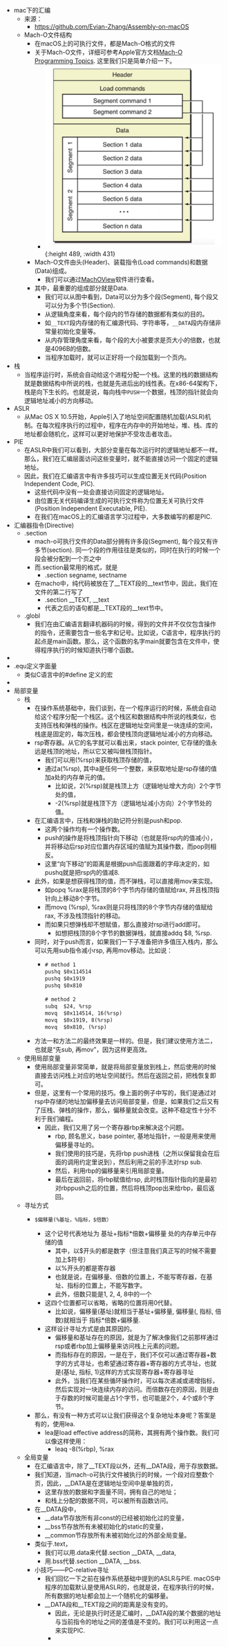- mac下的汇编
	- 来源：
		- https://github.com/Evian-Zhang/Assembly-on-macOS
	- Mach-O文件结构
		- 在macOS上的可执行文件，都是Mach-O格式的文件
		- 关于Mach-O文件，详细可参考Apple官方文档[Mach-O Programming Topics](https://developer.apple.com/library/archive/documentation/DeveloperTools/Conceptual/MachOTopics/0-Introduction/introduction.html). 这里我们只是简单介绍一下。
			- ![image.png](../assets/image_1692539618318_0.png){:height 489, :width 431}
		- Mach-O文件由头(Header)、装载指令(Load commands)和数据(Data)组成。
			- 我们可以通过[MachOView](https://github.com/fangshufeng/MachOView)软件进行查看。
		- 其中，最重要的组成部分就是Data.
			- 我们可以从图中看到，Data可以分为多个段(Segment), 每个段又可以分为多个节(Section).
			- 从逻辑角度来看，每个段内的节存储的数据都有类似的目的。
			- 如`__TEXT`段内存储的有汇编源代码、字符串等，`__DATA`段内存储非常量初始化变量等。
			- 从内存管理角度来看，每个段的大小被要求是页大小的倍数，也就是4096B的倍数。
			- 当程序加载时，就可以正好将一个段加载到一个页内。
- 栈
	- 当程序运行时，系统会自动给这个进程分配一个栈。这里的栈的数据结构就是数据结构中所说的栈，也就是先进后出的线性表。在x86-64架构下，栈是向下生长的。也就是说，每向栈中`PUSH`一个数据，栈顶的指针就会向逻辑地址减小的方向移动。
- ASLR
	- 从Mac OS X 10.5开始，Apple引入了地址空间配置随机加载(ASLR)机制。在每次程序执行的过程中，程序在内存中的开始地址，堆、栈、库的地址都会随机化，这样可以更好地保护不受攻击者攻击。
- PIE
	- 在ASLR中我们可以看到，大部分变量在每次运行时的逻辑地址都不一样。那么，我们在汇编层面访问这些变量时，就不能直接访问一个固定的逻辑地址。
	- 因此，我们在汇编语言中有许多技巧可以生成位置无关代码(Position Independent Code, PIC).
		- 这些代码中没有一处会直接访问固定的逻辑地址。
		- 由位置无关代码编译生成的可执行文件称为位置无关可执行文件(Position Independent Executable, PIE).
		- 在我们在macOS上的汇编语言学习过程中，大多数编写的都是PIC.
- 汇编器指令(Directive)
	- .section
		- mach-o可执行文件的Data部分拥有许多段(Segment), 每个段又有许多节(section). 同一个段的作用往往是类似的，同时在执行的时候一个段会被分配到一个页之中
		- 而.section最常用的格式，就是
			- .section    segname, sectname
		- 在macho中，纯代码被放在了__TEXT段的__text节中，因此，我们在文件的第二行写了
			- .section    __TEXT, __text
			- 代表之后的语句都是__TEXT段的__text节中。
	- .globl
		- 我们在由汇编语言翻译机器码的时候，得到的文件并不仅仅包含操作的指令，还需要包含一些名字和记号。比如说，C语言中，程序执行的起点是main函数。那么，这个函数的名字main就要包含在文件中，使得程序执行的时候知道执行哪个函数。
-
- .equ定义字面量
	- 类似C语言中的\#define 定义的宏
-
- 局部变量
	- 栈
		- 在操作系统基础中，我们谈到，在一个程序运行的时候，系统会自动给这个程序分配一个栈区。这个栈区和数据结构中所说的栈类似，也支持压栈和弹栈的操作。栈区在逻辑地址空间里是一块连续的空间，栈底是固定的，每次压栈，都会使栈顶向逻辑地址减小的方向移动。
		- rsp寄存器。从它的名字就可以看出来，stack pointer, 它存储的值永远是栈顶的地址，所以它又被叫做栈顶指针。
			- 我们可以用(%rsp)来获取栈顶存储的值，
			- 通过a(%rsp), 其中a是任何一个整数，来获取地址是rsp存储的值加a处的内存单元的值。
				- 比如说，2(%rsp)就是栈顶上方（逻辑地址增大方向）2个字节处的值，
				- -2(%rsp)就是栈顶下方（逻辑地址减小方向）2个字节处的值。
		- 在汇编语言中，压栈和弹栈的助记符分别是push和pop.
			- 这两个操作均有一个操作数。
			- push的操作是将栈顶指针向下移动（也就是将rsp内的值减小），并将移动后rsp对应位置内存区域的值赋为其操作数，而pop则相反。
			- 这里“向下移动”的距离是根据push后面跟着的字母决定的，如pushq就是把rsp内的值减8.
		- 此外，如果是想获得栈顶的值，而不弹栈，可以直接用mov来实现。
			- 如popq   %rax是将栈顶的8个字节内存储的值赋给rax, 并且栈顶指针向上移动8个字节。
			- 而movq   (%rsp), %rax则是只将栈顶的8个字节内存储的值赋给rax, 不涉及栈顶指针的移动。
			- 而如果只想弹栈却不想赋值，那么直接对rsp进行add即可。
				- 如想把栈顶的8个字节的数据弹栈，就直接addq $8, %rsp.
		- 同时，对于push而言，如果我们一下子准备把许多值压入栈内，那么可以先用sub指令减小rsp, 再用mov移动。比如说：
			- ```
			  # method 1
			  pushq	$0x114514
			  pushq	$0x1919
			  pushq	$0x810
			  
			  # method 2
			  subq	$24, %rsp
			  movq	$0x114514, 16(%rsp)
			  movq	$0x1919, 8(%rsp)
			  movq	$0x810, (%rsp)
			  ```
		- 方法一和方法二的最终效果是一样的。但是，我们建议使用方法二，也就是“先sub, 再mov”，因为这样更高效。
	- 使用局部变量
		- 使用局部变量非常简单，就是将局部变量放到栈上，然后使用的时候直接去访问栈上对应的地址空间就行。然后在返回之前，把栈恢复即可。
		- 但是，这里有一个常用的技巧。像上面的例子中写的，我们是通过对rsp中存储的地址加偏移量去访问局部变量，但是，如果我们之后又有了压栈、弹栈的操作，那么，偏移量就会改变。这种不稳定性十分不利于我们编程。
			- 因此，我们又用了另一个寄存器rbp来解决这个问题。
				- rbp, 顾名思义，base pointer, 基地址指针，一般是用来使用偏移量寻址的。
				- 我们使用的技巧是，先将rbp push进栈（之所以保留我会在后面的调用约定里说到），然后利用之前的手法对rsp sub.
				- 然后，利用rbp的偏移量来引用局部变量。
				- 最后在返回前，将rbp赋值给rsp, 此时栈顶指针指向的是最初对rbppush之后的位置，然后将栈顶pop出来给rbp，最后返回。
	- 寻址方式
		- ```
		  $偏移量(%基址，%指标，$倍数）
		  ```
			- 这个记号代表地址为 基址+指标*倍数+偏移量 处的内存单元中存储的值
				- 其中，以\$开头的都是数字（但注意我们真正写的时候不需要加上\$符号）
				- 以%开头的都是寄存器
				- 也就是说，在偏移量、倍数的位置上，不能写寄存器，在基址、指标的位置上，不能写数字。
				- 此外，倍数只能是1, 2, 4, 8中的一个
			- 这四个位置都可以省略，省略的位置将用0代替。
				- 比如说，偏移量(基址)就相当于基址+偏移量, 偏移量(, 指标, 倍数)就相当于 指标*倍数+偏移量.
			- 这样设计寻址方式是由其原因的。
				- 偏移量和基址存在的原因，就是为了解决像我们之前那样通过rsp或者rbp加上偏移量来访问栈上元素的问题。
				- 而指标存在的原因，一是在于，我们不仅可以通过寄存器+数字的方式寻址，也希望通过寄存器+寄存器的方式寻址，也就是(基址, 指标, 1)这样的方式实现寄存器+寄存器寻址
				- 此外，当我们在某些循环操作时，可以每次递减或递增指标，然后实现对一块连续内存的访问。而倍数存在的原因，则是由于存数的时候可能是占1个字节，也可能是2个，4个或8个字节。
		- 那么，有没有一种方式可以让我们获得这个复杂地址本身呢？答案是有的，使用lea.
			- lea是load effective address的简称，其拥有两个操作数。我们可以像这样使用：
				- leaq    -8(%rbp), %rax
	- 全局变量
		- 在汇编语言中，除了__TEXT段以外，还有__DATA段，用于存放数据。
		- 我们知道，当mach-o可执行文件被执行的时候，一个段对应整数个页，因此，__DATA是在逻辑地址空间中是单独的页，
			- 这里存放的数据和字面量不同，拥有自己的地址；
			- 和栈上分配的数据不同，可以被所有函数访问。
		- 在__DATA段中，
			- __data节存放所有非const的已经被初始化过的变量，
			- __bss节存放所有未被初始化的static的变量，
			- __common节存放所有未被初始化过的外部全局变量。
		- 类似于.text，
			- 我们可以用.data来代替.section   __DATA, __data,
			- 用.bss代替.section __DATA, __bss.
		- 小技巧——PC-relative寻址
			- 我们回忆一下之前在操作系统基础中提到的ASLR与PIE. macOS中程序的加载默认是使用ASLR的，也就是说，在程序执行的时候，所有数据的地址都会加上一个随机化的偏移量。
			- \_\_DATA段和__TEXT段之间的距离是没有变的。
				- 因此，无论是执行时还是汇编时，__DATA段的某个数据的地址与当前指令的地址之间的差值是不变的。我们可以利用这一点来实现PIC.
				-